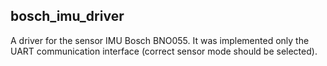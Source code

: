 ## bosch_imu_driver
A driver for the sensor IMU Bosch BNO055. It was implemented only the UART communication interface
(correct sensor mode should be selected).

